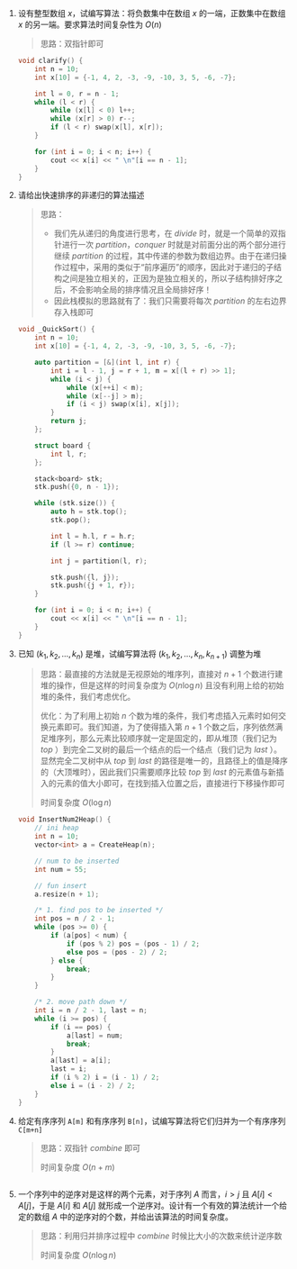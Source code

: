 1. 设有整型数组 $x$，试编写算法：将负数集中在数组 $x$ 的一端，正数集中在数组 $x$ 的另一端。要求算法时间复杂性为 $O(n)$

    > 思路：双指针即可

    ```c++
    void clarify() {
        int n = 10;
        int x[10] = {-1, 4, 2, -3, -9, -10, 3, 5, -6, -7};
    
        int l = 0, r = n - 1;
        while (l < r) {
            while (x[l] < 0) l++;
            while (x[r] > 0) r--;
            if (l < r) swap(x[l], x[r]);
        }
    
        for (int i = 0; i < n; i++) {
            cout << x[i] << " \n"[i == n - 1];
        }
    }
    ```

2. 请给出快速排序的非递归的算法描述

    > 思路：
    >
    > - 我们先从递归的角度进行思考，在 $divide$ 时，就是一个简单的双指针进行一次 $partition$，$conquer$ 时就是对前面分出的两个部分进行继续 $partition$ 的过程，其中传递的参数为数组边界。由于在递归操作过程中，采用的类似于“前序遍历”的顺序，因此对于递归的子结构之间是独立相关的，正因为是独立相关的，所以子结构排好序之后，不会影响全局的排序情况且全局排好序！
    > - 因此栈模拟的思路就有了：我们只需要将每次 $partition$ 的左右边界存入栈即可

    ```c++
    void _QuickSort() {
        int n = 10;
        int x[10] = {-1, 4, 2, -3, -9, -10, 3, 5, -6, -7};
    
        auto partition = [&](int l, int r) {
            int i = l - 1, j = r + 1, m = x[(l + r) >> 1];
            while (i < j) {
                while (x[++i] < m);
                while (x[--j] > m);
                if (i < j) swap(x[i], x[j]);
            }
            return j;
        };
    
        struct board {
            int l, r;
        };
    
        stack<board> stk;
        stk.push({0, n - 1});
    
        while (stk.size()) {
            auto h = stk.top();
            stk.pop();
    
            int l = h.l, r = h.r;
            if (l >= r) continue;
    
            int j = partition(l, r);
    
            stk.push({l, j});
            stk.push({j + 1, r});
        }
    
        for (int i = 0; i < n; i++) {
            cout << x[i] << " \n"[i == n - 1];
        }
    }
    ```

3. 已知 $(k_1,k_2,…,k_n)$ 是堆，试编写算法将 $(k_1, k_2,…,k_n,k_{n+1})$ 调整为堆

    > 思路：最直接的方法就是无视原始的堆序列，直接对 $n+1$ 个数进行建堆的操作，但是这样的时间复杂度为 $O(n \log n)$ 且没有利用上给的初始堆的条件，我们考虑优化。
    >
    > 优化：为了利用上初始 $n$ 个数为堆的条件，我们考虑插入元素时如何交换元素即可。我们知道，为了使得插入第 $n+1$ 个数之后，序列依然满足堆序列，那么元素比较顺序就一定是固定的，即从堆顶（我们记为 $top$ ）到完全二叉树的最后一个结点的后一个结点（我们记为 $last$ ）。显然完全二叉树中从 $top$ 到 $last$ 的路径是唯一的，且路径上的值是降序的（大顶堆时），因此我们只需要顺序比较 $top$ 到 $last$ 的元素值与新插入的元素的值大小即可，在找到插入位置之后，直接进行下移操作即可
    >
    > 时间复杂度 $O(\log n)$

    ```c++
    void InsertNum2Heap() {
        // ini heap
        int n = 10;
        vector<int> a = CreateHeap(n);
    
        // num to be inserted
        int num = 55;
    
        // fun insert
        a.resize(n + 1);
    
        /* 1. find pos to be inserted */
        int pos = n / 2 - 1;
        while (pos >= 0) {
            if (a[pos] < num) {
                if (pos % 2) pos = (pos - 1) / 2;
                else pos = (pos - 2) / 2;
            } else {
                break;
            }
        }
    
        /* 2. move path down */
        int i = n / 2 - 1, last = n;
        while (i >= pos) {
            if (i == pos) {
                a[last] = num;
                break;
            }
            a[last] = a[i];
            last = i;
            if (i % 2) i = (i - 1) / 2;
            else i = (i - 2) / 2;
        }
    }
    ```

4. 给定有序序列 `A[m]` 和有序序列 `B[n]`，试编写算法将它们归并为一个有序序列 `C[m+n]`

    > 思路：双指针 $combine$ 即可
    >
    > 时间复杂度 $O(n+m)$

    ```c++
    ```

5. 一个序列中的逆序对是这样的两个元素，对于序列 $A$ 而言，$i>j$ 且 $A[i]<A[j]$，于是 $A[i]$ 和 $A[j]$ 就形成一个逆序对。设计有一个有效的算法统计一个给定的数组 $A$ 中的逆序对的个数，并给出该算法的时间复杂度。

    > 思路：利用归并排序过程中 $combine$ 时候比大小的次数来统计逆序数
    >
    > 时间复杂度 $O(n \log n)$

    ```c++
    ```

    